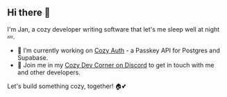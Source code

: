 ## Hi there 👋

I'm Jan, a cozy developer writing software that let's me sleep well at night 💤.

- 🔭 I’m currently working on [Cozy Auth](https://github.com/cozauth) - a Passkey API for Postgres and Supabase.
- 💬 Join me in my [Cozy Dev Corner on Discord](https://discord.gg/QaCTXq2Gxm) to get in touch with me and other developers.

Let's build something cozy, together! 🏠💕
